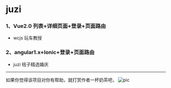# juzi
### 1、Vue2.0 列表+详细页面+登录+页面路由
* wcjs 玩车教授
### 2、angular1.x+Ionic+登录+页面路由
* juzi 桔子精选婚庆


-------
如果你觉得该项目对你有帮助，就打赏作者一杯奶茶吧，
![pic](http://r3.3keji.com/donate.png)
